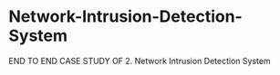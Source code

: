 # Network-Intrusion-Detection-System
END TO END CASE STUDY OF 2. Network Intrusion Detection System
